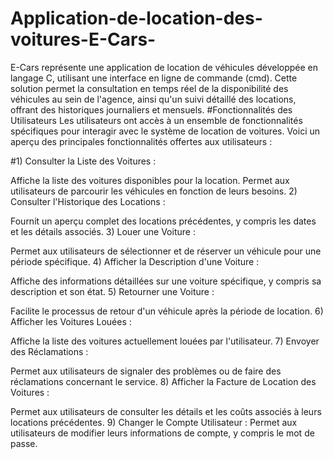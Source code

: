 # Application-de-location-des-voitures-E-Cars-
E-Cars représente une application de location de véhicules développée en langage C, utilisant une interface en ligne de commande (cmd). Cette solution permet la consultation en temps réel de la disponibilité des véhicules au sein de l'agence, ainsi qu'un suivi détaillé des locations, offrant des historiques journaliers et mensuels.
#Fonctionnalités des Utilisateurs
Les utilisateurs ont accès à un ensemble de fonctionnalités spécifiques pour interagir avec le système de location de voitures. Voici un aperçu des principales fonctionnalités offertes aux utilisateurs :

#1) Consulter la Liste des Voitures :

Affiche la liste des voitures disponibles pour la location.
Permet aux utilisateurs de parcourir les véhicules en fonction de leurs besoins.
2) Consulter l'Historique des Locations :

Fournit un aperçu complet des locations précédentes, y compris les dates et les détails associés.
3) Louer une Voiture :

Permet aux utilisateurs de sélectionner et de réserver un véhicule pour une période spécifique.
4) Afficher la Description d'une Voiture :

Affiche des informations détaillées sur une voiture spécifique, y compris sa description et son état.
5) Retourner une Voiture :

Facilite le processus de retour d'un véhicule après la période de location.
6) Afficher les Voitures Louées :

Affiche la liste des voitures actuellement louées par l'utilisateur.
7) Envoyer des Réclamations :

Permet aux utilisateurs de signaler des problèmes ou de faire des réclamations concernant le service.
8) Afficher la Facture de Location des Voitures :

Permet aux utilisateurs de consulter les détails et les coûts associés à leurs locations précédentes.
9) Changer le Compte Utilisateur :
Permet aux utilisateurs de modifier leurs informations de compte, y compris le mot de passe.
